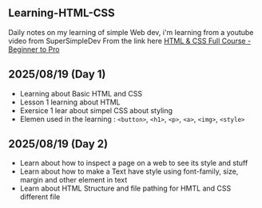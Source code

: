 ## Learning-HTML-CSS

Daily notes on my learning of simple Web dev,
i'm learning from a youtube video from SuperSimpleDev
From the link here <a href='https://www.youtube.com/watch?v=G3e-cpL7ofc' target="_blank">HTML & CSS Full Course - Beginner to Pro</a>

## 2025/08/19 (Day 1)
- Learning about Basic HTML and CSS
- Lesson 1 learning about HTML
- Exersice 1 lear about simpel CSS about styling
- Elemen used in the learning : `<button>`, `<h1>`, `<p>`, `<a>`, `<img>`, `<style>`

## 2025/08/19 (Day 2)
- Learn about how to inspect a page on a web to see its style and stuff
- Learn about how to make a Text have style using font-family, size, margin and other element in text
- Learn about HTML Structure and file pathing for HMTL and CSS different file
